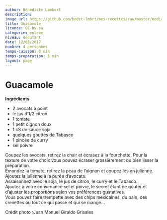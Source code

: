 ```yaml
---
author: Bénédicte Lambert
description: 
image_url: https://github.com/bndct-lmbrt/mes-recettes/raw/master/medias/guacamole.jpg
title: Guacamole
licence: CC-by-sa
categorie: entrée
niveau: débutant
date: 12/05/2017
nombre: 4 personnes
temps-cuisson: 0 min
temps-preparation: 5 min
layout: page
---
```

# Guacamole

**Ingrédients**  

* 2 avocats à point
* le jus d’1/2 citron
* 1 tomate
* 1 petit oignon doux
* 1 cS de sauce soja
* quelques gouttes de Tabasco
* 1 pincée de curry
* sel poivre

Coupez les avocats, retirez la chair et écrasez à la fourchette. Pour la texture de votre choix vous pouvez écraser grossièrement ou bien lisser la préparation.  
Émondez la tomate, retirez la peau de l’oignon et coupez les en julienne.  
Ajoutez la julienne à la purée d’avocats.  
Assaisonnez avec le soja, le jus de citron, le curry et le Tabasco.  
Ajoutez à votre convenance sel et poivre, le secret étant de gouter et d’ajuster les proportions selon vos préférences gustatives.  
Vous pouvez faire trempette avec des chips mexicaines, du pain, des crevettes ou tout ce qui passe et qui se mange…  


Crédit photo :Juan Manuel Giraldo Grisales
